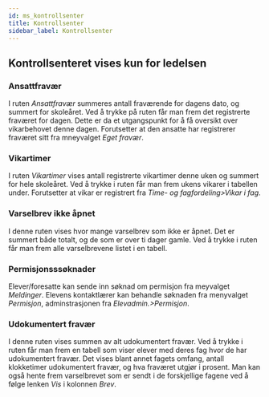 ```yaml
---
id: ms_kontrollsenter
title: Kontrollsenter
sidebar_label: Kontrollsenter
---
```


## Kontrollsenteret vises kun for ledelsen

### Ansattfravær
I ruten _Ansattfravær_ summeres antall fraværende for dagens dato, og summert for skoleåret. Ved å trykke på ruten får man frem det registrerte fraværet for dagen. Dette er da et utgangspunkt for å få oversikt over vikarbehovet denne dagen. Forutsetter at den ansatte har registrerer fraværet sitt fra mneyvalget _Eget fravær_.

### Vikartimer
I ruten _Vikartimer_ vises antall registrerte vikartimer denne uken og summert for hele skoleåret. Ved å trykke i ruten får man frem ukens vikarer i tabellen under. Forutsetter at vikar er registrert fra _Time- og fagfordeling>Vikar i fag_.

### Varselbrev ikke åpnet
I denne ruten vises hvor mange varselbrev som ikke er åpnet. Det er summert både totalt, og de som er over ti dager gamle. Ved å trykke i ruten får man frem alle varselbrevene listet i en tabell.

### Permisjonsssøknader 
Elever/foresatte kan sende inn søknad om permisjon fra meyvalget _Meldinger_. Elevens kontaktlærer kan behandle søknaden fra menyvalget _Permisjon_, adminstrasjonen fra _Elevadmin.>Permisjon_.

### Udokumentert fravær
I denne ruten vises summen av alt udokumentert fravær. Ved å trykke i ruten får man frem en tabell som viser elever med deres fag hvor de har udokumentert fravær. Det vises blant annet fagets omfang, antall klokketimer udokumentert fravær, og hva fraværet utgjør i prosent. Man kan også hente frem varselbrevet som er sendt i de forskjellige fagene ved å følge lenken _Vis_ i kolonnen _Brev_.  
